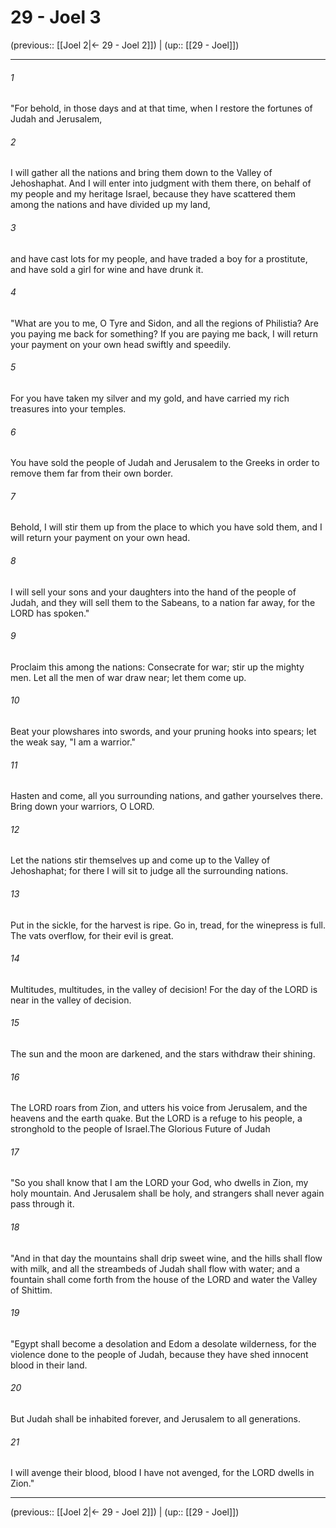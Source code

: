 # 29 - Joel 3

(previous:: [[Joel 2|← 29 - Joel 2]]) | (up:: [[29 - Joel]])

***


###### 1 
"For behold, in those days and at that time, when I restore the fortunes of Judah and Jerusalem, 

###### 2 
I will gather all the nations and bring them down to the Valley of Jehoshaphat. And I will enter into judgment with them there, on behalf of my people and my heritage Israel, because they have scattered them among the nations and have divided up my land, 

###### 3 
and have cast lots for my people, and have traded a boy for a prostitute, and have sold a girl for wine and have drunk it. 

###### 4 
"What are you to me, O Tyre and Sidon, and all the regions of Philistia? Are you paying me back for something? If you are paying me back, I will return your payment on your own head swiftly and speedily. 

###### 5 
For you have taken my silver and my gold, and have carried my rich treasures into your temples. 

###### 6 
You have sold the people of Judah and Jerusalem to the Greeks in order to remove them far from their own border. 

###### 7 
Behold, I will stir them up from the place to which you have sold them, and I will return your payment on your own head. 

###### 8 
I will sell your sons and your daughters into the hand of the people of Judah, and they will sell them to the Sabeans, to a nation far away, for the LORD has spoken." 

###### 9 
Proclaim this among the nations: Consecrate for war; stir up the mighty men. Let all the men of war draw near; let them come up. 

###### 10 
Beat your plowshares into swords, and your pruning hooks into spears; let the weak say, "I am a warrior." 

###### 11 
Hasten and come, all you surrounding nations, and gather yourselves there. Bring down your warriors, O LORD. 

###### 12 
Let the nations stir themselves up and come up to the Valley of Jehoshaphat; for there I will sit to judge all the surrounding nations. 

###### 13 
Put in the sickle, for the harvest is ripe. Go in, tread, for the winepress is full. The vats overflow, for their evil is great. 

###### 14 
Multitudes, multitudes, in the valley of decision! For the day of the LORD is near in the valley of decision. 

###### 15 
The sun and the moon are darkened, and the stars withdraw their shining. 

###### 16 
The LORD roars from Zion, and utters his voice from Jerusalem, and the heavens and the earth quake. But the LORD is a refuge to his people, a stronghold to the people of Israel.The Glorious Future of Judah 

###### 17 
"So you shall know that I am the LORD your God, who dwells in Zion, my holy mountain. And Jerusalem shall be holy, and strangers shall never again pass through it. 

###### 18 
"And in that day the mountains shall drip sweet wine, and the hills shall flow with milk, and all the streambeds of Judah shall flow with water; and a fountain shall come forth from the house of the LORD and water the Valley of Shittim. 

###### 19 
"Egypt shall become a desolation and Edom a desolate wilderness, for the violence done to the people of Judah, because they have shed innocent blood in their land. 

###### 20 
But Judah shall be inhabited forever, and Jerusalem to all generations. 

###### 21 
I will avenge their blood, blood I have not avenged, for the LORD dwells in Zion."

***

(previous:: [[Joel 2|← 29 - Joel 2]]) | (up:: [[29 - Joel]])
